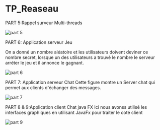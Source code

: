 # TP_Reaseau

PART 5:Rappel surveur Multi-threads

![part 5](https://user-images.githubusercontent.com/61788817/159907538-5690b84a-fef4-427e-bb2a-5562520f01ec.PNG)

PART 6: Application serveur Jeu

On a donné un nombre aléatoire et les utilisateurs doivent deviner ce nombre secret, lorsque un des utilisateurs a trouvé le nombre le serveur arréter le jeu et il annonce le gagnant.

![part 6](https://user-images.githubusercontent.com/61788817/159907690-479fb20c-ed6b-473e-b0eb-8de2737a7790.PNG)

PART 7: Application serveur Chat
Cette figure montre un Server chat qui permet aux clients d'échanger des messages.

![part 7](https://user-images.githubusercontent.com/61788817/159907794-ca86552d-0114-43ce-a38e-d98223ee3344.PNG)


PART 8 & 9:Application client Chat java FX
Ici nous avonss utilisé les interfaces graphiques en utilisant JavaFx pour traiter le coté client


![part 9](https://user-images.githubusercontent.com/61788817/159907932-9c41fcc7-96a2-4f9b-a883-f9877d93dcf2.PNG)



